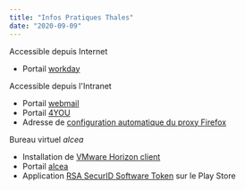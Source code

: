 ```yaml
---
title: "Infos Pratiques Thales"
date: "2020-09-09"
---
```


Accessible depuis Internet

- Portail [workday](https://wd3.myworkday.com/thales/)

Accessible depuis l'Intranet

- Portail [webmail](https://email.iris.infra.thales/owa)
- Portail [4YOU](https://sirhfr.corp.thales/app/foryou/)
- Adresse de [configuration automatique du proxy Firefox](http://proxypac.infra.thales/autoconf/proxy.pac)

Bureau virtuel _alcea_

- Installation de [VMware Horizon client](https://my.vmware.com/en/web/vmware/downloads/details?downloadGroup=CART21FQ2_MAC_800&productId=1027&rPId=48989)
- Portail [alcea](https://portal.alcea.thalesgroup.com)
- Application [RSA SecurID Software Token](https://play.google.com/store/apps/details?id=com.rsa.securidapp) sur le Play Store
